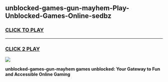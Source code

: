 
## unblocked-games-gun-mayhem-Play-Unblocked-Games-Online-sedbz
<h3>
<a href="https://premium76.site?title=unblocked-games-gun-mayhem&ref=25A">CLICK TO PLAY</a></h3>
<hr>

<h3>
<a href="https://premium76.site?title=unblocked-games-gun-mayhem&ref=25A">CLICK 2 PLAY</a>
  
</h3>

<a href="https://premium76.site?title=unblocked-games-gun-mayhem&ref=25A"><img src="https://clearcache.store/games.png"></a>


**unblocked-games-gun-mayhem games unblocked: Your Gateway to Fun and Accessible Online Gaming**
